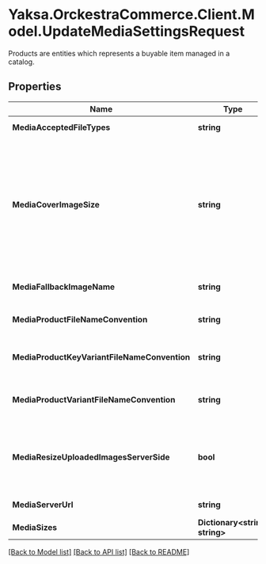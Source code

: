 # Yaksa.OrckestraCommerce.Client.Model.UpdateMediaSettingsRequest
Products are entities which represents a buyable item managed in a catalog.

## Properties

Name | Type | Description | Notes
------------ | ------------- | ------------- | -------------
**MediaAcceptedFileTypes** | **string** | accepted file types | [optional] 
**MediaCoverImageSize** | **string** | this value is used for choosing the size of the of the image when returning ImageUrl for a product cover image | [optional] 
**MediaFallbackImageName** | **string** | a fallback image name | [optional] 
**MediaProductFileNameConvention** | **string** | a product filename convention | [optional] 
**MediaProductKeyVariantFileNameConvention** | **string** | a product variant file name convention | [optional] 
**MediaProductVariantFileNameConvention** | **string** |  a product variant file name convention | [optional] 
**MediaResizeUploadedImagesServerSide** | **bool** | a value indicating whether resize uploaded images server-side | [optional] 
**MediaServerUrl** | **string** | media server url | [optional] 
**MediaSizes** | **Dictionary&lt;string, string&gt;** |  | [optional] 

[[Back to Model list]](../README.md#documentation-for-models) [[Back to API list]](../README.md#documentation-for-api-endpoints) [[Back to README]](../README.md)

